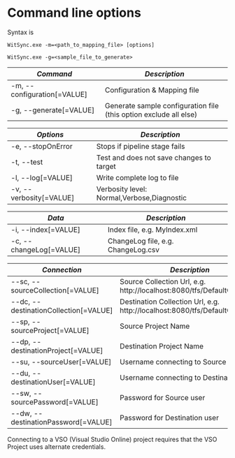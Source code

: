 

# Command line options

Syntax is
```Batchfile
WitSync.exe -m=<path_to_mapping_file> [options]
```
```Batchfile
WitSync.exe -g=<sample_file_to_generate>
```

 _Command_                     | _Description_
-------------------------------|--------------------------------
  -m, --configuration[=VALUE]  |  Configuration & Mapping file
  -g, --generate[=VALUE]       |  Generate sample configuration file (this option exclude all else)

 _Options_                 | _Description_
---------------------------|--------------------------------
  -e, --stopOnError        |  Stops if pipeline stage fails
  -t, --test               |  Test and does not save changes to target
  -l, --log[=VALUE]        |  Write complete log to file
  -v, --verbosity[=VALUE]  |  Verbosity level: Normal,Verbose,Diagnostic

 _Data_                    | _Description_
---------------------------|--------------------------------
  -i, --index[=VALUE]      |  Index file, e.g. MyIndex.xml
  -c, --changeLog[=VALUE]  |  ChangeLog file, e.g. ChangeLog.csv

 _Connection_                           | _Description_
----------------------------------------|--------------------------------
 --sc, --sourceCollection[=VALUE]       | Source Collection Url, e.g. http://localhost:8080/tfs/DefaultCollection
 --dc, --destinationCollection[=VALUE]  | Destination Collection Url, e.g. http://localhost:8080/tfs/DefaultCollection
 --sp, --sourceProject[=VALUE]          | Source Project Name
 --dp, --destinationProject[=VALUE]     | Destination Project Name
 --su, --sourceUser[=VALUE]             | Username connecting to Source
 --du, --destinationUser[=VALUE]        | Username connecting to Destination
 --sw, --sourcePassword[=VALUE]         | Password for Source user
 --dw, --destinationPassword[=VALUE]    | Password for Destination user

Connecting to a VSO (Visual Studio Online) project requires that the VSO Project uses alternate credentials.
